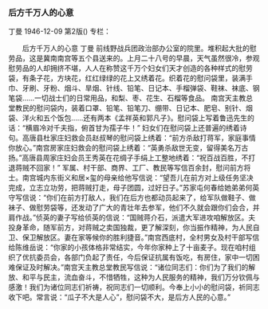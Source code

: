 ### 后方千万人的心意
丁曼
1946-12-09
第2版()
专栏：

　　后方千万人的心意
    丁曼
    前线野战兵团政治部办公室的院里。堆积起大批的慰劳品，这是冀南南宫等五个县送来的。上月二十八号的早晨，天气虽然很冷，参观慰劳品的人却拥挤不堪，人人在称赞这千万个妇女们天才创造的各种样式的慰劳袋，有条子花，方块花，红红绿绿的花上又绣着花。织着花的慰问袋里，装满手巾、牙刷、牙粉、烟斗、旱烟、针线、铅笔、日记本、手榴弹袋、鞋袜、袜底、钢笔袋……一切战士们的日常用品，和梨、枣、花生、石榴等食品。
    南宫天主教总堂教民的慰问袋内，装着口罩、铅笔、铅笔刀、绷带、日记本、肥皂、别针、烟袋、洋火和五个饭包……还有两本《孟祥英和郭凡子》。慰问袋上写着鲁迅先生的话：“横眉冷对千夫指，俯首甘为孺子牛！”
    妇女们在慰问袋上还普遍的绣着诗句。高唐县杜家庄妇救会员赵叔琴的慰问袋上绣着：“前方杀敌打蒋军，家庭事情你放心。”南宫房家庄妇救会的慰问袋上绣着：“英勇杀敌世无变，留得美名万古扬。”高唐县周家庄妇会员王秀英在花绸子手绢上工整地绣着：“祝百战百胜，不打退蒋贼不回家！”
    军属、村干部、商界、工厂、教民等写信百余封，慰问前方将士。南宫城内东街义和居×玺的母亲给他写信说：“望吾儿在前方对上级任务坚决完成，立志立功劳，把蒋贼打走，母子团圆，过好日子。”苏家屯何春给她弟弟何英守写信说：“你们在前方打敌人，我们在后方也都动员起来了，给军队做鞋子、做袜子、做慰劳袋等，还发动了广大的青壮年去参军，他们不久就会跟你们会合，并肩作战。”侦英的妻子写给侦英的信说：“国贼蒋介石，派遣大军进攻咱解放区。夫投身革命，随军前方，对蒋贼之卖国独裁，更了解深刻，你当振作精神，为人民自卫、保卫解放区。妻在家等候你的胜利捷音。”南宫西底村，全村男女及村干部写信给陈维岳说：“你家的小孩体格非常结实，今年你家种上了十亩麦子。现在咱村组织了优抗委员会，各部门负起了责任，今后保证抗属有饭吃，有房住，家中一切困难保证及时解决。”南宫天主教总堂教民写信说：“诸位同志们：你们为了我们的解放、和平与民主，流血奋斗，不惜牺牲，这种为人民服务的精神，我们万分钦佩与感激！我们为诸位同志们祈祷，祝同志们一切顺利。今奉上小小的慰问袋，祈同志收下吧。常言说：“瓜子不大是人心”，慰问袋不大，是后方人民的心意。”

